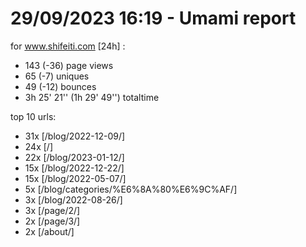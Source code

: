 # 29/09/2023 16:19 - Umami report
for www.shifeiti.com [24h] :

 - 143 (-36) page views
 - 65 (-7) uniques
 - 49 (-12) bounces
 - 3h 25' 21'' (1h 29' 49'') totaltime


top 10 urls:
 - 31x [/blog/2022-12-09/]
 - 24x [/]
 - 22x [/blog/2023-01-12/]
 - 15x [/blog/2022-12-22/]
 - 15x [/blog/2022-05-07/]
 - 5x [/blog/categories/%E6%8A%80%E6%9C%AF/]
 - 3x [/blog/2022-08-26/]
 - 3x [/page/2/]
 - 2x [/page/3/]
 - 2x [/about/]


